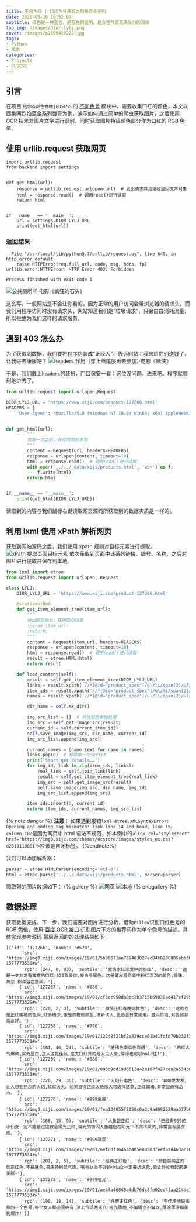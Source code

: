 ```yaml
---
title: 不问色号 | 口红色号获取之烈艳蓝金系列
date: 2020-05-10 10:52:09
subtitle: 红色是一种宣言，是存在的证明，是女性气质充满张力的演绎
top_img: /images/Dior-lylj.png
cover: /images/p2559419222.jpg
tags:
- Python
- 爬虫
categories:
- Projects
- GUSCSS
---
```

## 引言
在项目 `给你点颜色瞧瞧|GUSCSS` 的 [不问色号](https://colors.masantu.com/#/lipsticks) 模块中，需要收集口红的颜色，本文以西集网烈焰蓝金系列唇膏为例，演示如何通过简单的爬虫获取图片，之后使用 OCR 技术对图片文字进行识别，同时获取图片特征颜色部分作为口红的 RGB 色值。

## 使用 urllib.request 获取网页
```plain
import urllib.request
from backend import settings


def get_html(url):
    response = urllib.request.urlopen(url)  # 发出请求并且接收返回文本对象
    html = response.read()  # 调用read()进行读取
    return html


if __name__ == '__main__':
    url = settings.DIOR_LYLJ_URL
    print(get_html(url))

```
### 返回结果
```plain
  File "/usr/local/lib/python3.7/urllib/request.py", line 649, in http_error_default
    raise HTTPError(req.full_url, code, msg, hdrs, fp)
urllib.error.HTTPError: HTTP Error 403: Forbidden

Process finished with exit code 1
```
![公共厕所咩·电影《疯狂的石头》](/images/Snipaste_2020-05-07_22-56-56.png)

这么写，一般网站是不会让你看的。因为正常的用户访问会带浏览器的请求头，而我们用程序访问时没有请求头，网站知道我们是“垃圾请求”，只会白白消耗流量，所以拒绝为我们这样的请求服务。

## 遇到 403 怎么办
为了获取到数据，我们要将程序伪装成“正经人”，告诉网站：我来给你们送钱了，让我进去康康吧？
![headers 作用（穿上燕尾服再去参加）·电影《赌侠》](/images/urllib-headers.gif)

于是，我们戴上`headers`的装扮，门口保安一看：这位没问题，进来吧。程序就顺利地进去了。

```python
from urllib.request import urlopen,Request

DIOR_LYLJ_URL = 'https://www.xiji.com/product-127266.html'
HEADERS = {
    'User-Agent': 'Mozilla/5.0 (Windows NT 10.0; Win64; x64) AppleWebKit/537.36 (KHTML, like Gecko) Chrome/84.0.4121.0 Safari/537.36 Edg/84.0.495.2'}


def get_html(url):
        """
        爬取一次之后，保存网页到本地
        """
        content = Request(url, headers=HEADERS)
        response = urlopen(content, timeout=10)
        html = response.read()  # 调用read()进行读取
        with open('../../_data/xiji/products.html', 'wb+') as f:
            f.write(html)
        return html


if __name__ == '__main__':
    print(get_html(DIOR_LYLJ_URL))

```

读取到的内容与我们鼠标右键读取网页源码所获取到的数据实质是一样的。

## 利用 lxml 使用 xPath 解析网页
获取到网站源码之后，我们使用 xpath 规则对目标元素进行提取。
![xPath 提取页面目标元素](/images/Snipaste_2020-05-10_11-40-57.png)
依次获取到页面中该系列链接、编号、名称，之后对图片进行提取并保存到本地。
```python
from lxml import etree
from urllib.request import urlopen, Request

class LYLJ:
    DIOR_LYLJ_URL = 'https://www.xiji.com/product-127266.html'

    @staticmethod
    def get_item_element_tree(item_url):
        """
        给出网页地址，获得网页信息
        :param item_url:
        :return:
        """
        content = Request(item_url, headers=HEADERS)
        response = urlopen(content, timeout=10)
        html = response.read()  # 调用read()进行读取
        result = etree.HTML(html)
        return result

    def load_content(self):
        result = self.get_item_element_tree(DIOR_LYLJ_URL)
        links = result.xpath('//*[@id="product_spec"]/ul/li/span[2]/ul/li/a/@href')
        item_ids = result.xpath('//*[@id="product_spec"]/ul/li/span[2]/ul/li/a/@rel')
        names = result.xpath('//*[@id="product_spec"]/ul/li/span[2]/ul/li/a/span')

        dir_name = self.mk_dir()

        img_src_list = []  # 对当前页单独处理
        img_src = self.get_image_src(result)
        current_id = self.current_item_id()
        self.save_image(img_src, dir_name, current_id)
        img_src_list.append(img_src)

        current_names = [name.text for name in names]
        links.pop(0)  # 移除第一个script
        print('Start get details……')
        for img_id, link in zip(item_ids, links):
            real_link = self.join_link(link)
            result = self.get_item_element_tree(real_link)
            img_src = self.get_image_src(result)
            self.save_image(img_src, dir_name, img_id)
            img_src_list.append(img_src)

        item_ids.insert(0, current_id)
        return item_ids, current_names, img_src_list
```
{% note danger %}
**注意**：
如果遇到报错`lxml.etree.XMLSyntaxError: Opening and ending tag mismatch: link line 14 and head, line 15, column 182`是因为网页中 html 语法不规范，如本例中的`<link rel="stylesheet" href="https://img0.xiji.com/themes/ecstore/images/styles_ex.css?d2019110801">`应该是自闭标签。
{%endnote%}

我们可以添加解析器：
```python
parser = etree.HTMLParser(encoding='utf-8')
html = etree.parse('../../_data/xiji/products.html', parser=parser)
```

爬取到的图片数据如下：
{% gallery %}
![网页](/images/Snipaste_2020-05-10_11-50-52.png)
![本地](/images/Snipaste_2020-05-10_11-48-38.png)
{% endgallery %}

## 数据处理
获取数据完成，下一步，我们需要对图片进行分析，借助`Pillow`识别口红色号的 RGB 色值，使用 [百度 OCR 接口](/blog/2020-05-01/python-OCR/) 识别图片下方的推荐词作为单个色号的描述。具体实现参考源码
最后返回的的处理结果如下：
```plain
[{'id': '127266', 'name': '#520',
      'src': 'https://img0.xiji.com/images/19/01/5b96671ae769403827ec84b8200805abb36a40a0.jpg?1577773530#w',
      'rgb': (247, 0, 83), 'subtile': '爱情水红恋爱中的粉红', 'desc': '这是一支非常有寓意的口红,520我爱你,表白专属色。这是散发着恋爱中粉红泡泡的颜色,暧昧、热恋,都洋溢在唇间。'},
     {'id': '127267', 'name': '#080',
      'src': 'https://img3.xiji.com/images/19/01/cf3cc958da0bc2b3715b69038ad417ef29523110.jpg?1577773529#w',
      'rgb': (220, 2, 3), 'subtile': '微笑正红春晚同款色', 'desc': '这款也是正红偏橘的色调,红多橘少,像是血橙的颜色,清新诱人,更适合日常使用。滋润质地,对唇部非常友好。'},
     {'id': '127268', 'name': '#740',
      'src': 'https://img3.xiji.com/images/19/01/12248f21bf2a429cce01b41fcfd79b232f391e70.jpg?1577773531#w',
      'rgb': (181, 46, 24), 'subtile': '脏橘色南瓜色百搭', 'desc': '网红人气爆款,实力显白,送人送礼佳品,这支口红真的是人见人爱,厚涂也可以hold住!'},
     {'id': '127269', 'name': '#888',
      'src': 'https://img1.xiji.com/images/19/01/003d9dd19d6612a42b107f427cea2a534c851c42.jpg?1577773531#w',
      'rgb': (220, 29, 36), 'subtile': '火焰开运色', 'desc': '888发发发,让人想到热烈的火焰,红红火火。如果觉得正红太艳丽大可选择这款,正红偏橘,非常显白有活力。'},
     {'id': '127270', 'name': '#999金属',
      'src': 'https://img4.xiji.com/images/19/01/fea134055f2050c0a3c9ad992529aa377b0a722f.jpg?1577773532#w',
      'rgb': (168, 15, 9), 'subtile': '人鱼姬正红', 'desc': '已经有999的小仙女一定不能错过这款金属光正红,偏光的微闪人鱼姬色在阳光下不灵不灵的,非常富有层次感。'},
     {'id': '127271', 'name': '#999滋润',
      'src': 'https://img0.xiji.com/images/19/01/6efcdf3646ab405e003d3feefa2d463ac20b9d3a.jpg?1577773534#w',
      'rgb': (201, 2, 5), 'subtile': '经典正红色', 'desc': '颜色最纯正的一款正红色,不挑肤色,喜庆特别显气质。嘴唇状态不好的小仙女一定要选这款,能让唇妆看起来更美腻~'},
     {'id': '127272', 'name': '#999哑光',
      'src': 'https://img1.xiji.com/images/19/01/ae4fa46845a4db70dc8fe02ed4faa214de12ad1c.jpg?1577773533#w',
      'rgb': (190, 18, 14), 'subtile': '经典正红色', 'desc': '李佳琦墙裂推荐的一个色号,每个女人都必须拥有,涂上气场两米八!哑光质地,不偏橘也不偏玫,厚涂薄涂都美到爆炸!'}]
```